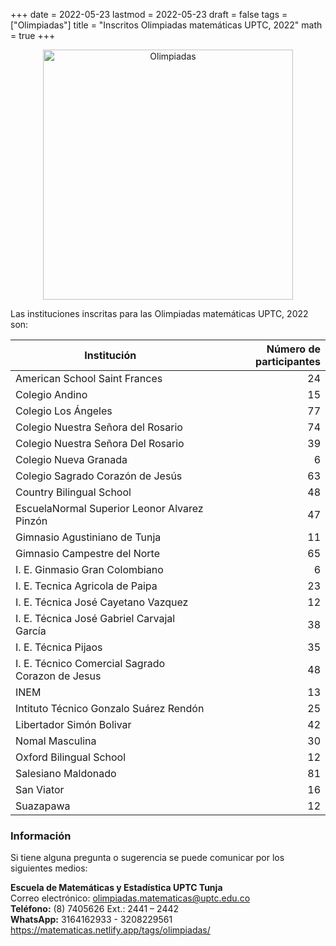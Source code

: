+++
date      = 2022-05-23
lastmod   = 2022-05-23
draft     = false
tags      = ["Olimpiadas"]
title     = "Inscritos Olimpiadas matemáticas UPTC, 2022"
math      = true
+++

<center><img src="https://matematicas.netlify.com/img/Olimpiadas.png" alt="Olimpiadas" width="400"/></center>


Las instituciones inscritas para las Olimpiadas matemáticas UPTC, 2022 son:

| Institución | Número de participantes|
|--------------|-----------:|
|American School Saint Frances	| 24 |
|Colegio Andino	| 15|
|Colegio Los Ángeles |	77|
|Colegio Nuestra Señora del Rosario |	74|
|Colegio Nuestra Señora Del Rosario |	39|
|Colegio Nueva Granada	| 6|
|Colegio Sagrado Corazón de Jesús	| 63|
|Country Bilingual School	| 48|
|EscuelaNormal Superior Leonor Alvarez Pinzón| 47|
|Gimnasio Agustiniano de Tunja	| 11|
|Gimnasio Campestre del Norte	| 65|
|I. E. Ginmasio Gran Colombiano	| 6|
|I. E. Tecnica Agricola de Paipa	| 23|
|I. E. Técnica José Cayetano Vazquez	| 12|
|I. E. Técnica José Gabriel Carvajal García	| 38|
|I. E. Técnica Pijaos	| 35|
|I. E. Técnico Comercial Sagrado Corazon de Jesus	|48|
|INEM	| 13|
|Intituto Técnico Gonzalo Suárez Rendón	|25|
|Libertador Simón Bolivar |	42|
|Nomal Masculina	| 30|
|Oxford Bilingual School |	12|
|Salesiano Maldonado	| 81|
|San Viator	| 16|
|Suazapawa	| 12|



### Información

Si tiene alguna pregunta o sugerencia se puede comunicar por los siguientes medios: 

**Escuela de Matemáticas y Estadística UPTC Tunja** <br>
Correo electrónico: [olimpiadas.matematicas@uptc.edu.co](mailto:olimpiadas.matematicas@uptc.edu.co) <br>
**Teléfono:** (8) 7405626 Ext.: 2441 – 2442 <br>
**WhatsApp:** 3164162933 - 3208229561<br>
https://matematicas.netlify.app/tags/olimpiadas/ 
